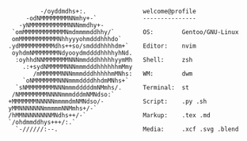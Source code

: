 ```
         -/oyddmdhs+:.                welcome@profile
     -odNMMMMMMMMNNmhy+-`             ---------------
   -yNMMMMMMMMMMMNNNmmdhy+-           
 `omMMMMMMMMMMMMNmdmmmmddhhy/`        OS:        Gentoo/GNU-Linux
 omMMMMMMMMMMMNhhyyyohmdddhhhdo`      
.ydMMMMMMMMMMdhs++so/smdddhhhhdm+`    Editor:    nvim
 oyhdmNMMMMMMMNdyooydmddddhhhhyhNd.   
  :oyhhdNNMMMMMMMNNNmmdddhhhhhyymMh   Shell:     zsh
    .:+sydNMMMMMNNNmmmdddhhhhhhmMmy   
       /mMMMMMMNNNmmmdddhhhhhmMNhs:   WM:        dwm
    `oNMMMMMMMNNNmmmddddhhdmMNhs+`    
  `sNMMMMMMMMNNNmmmdddddmNMmhs/.      Terminal:  st
 /NMMMMMMMMNNNNmmmdddmNMNdso:`        
+MMMMMMMNNNNNmmmmdmNMNdso/-           Script:    .py .sh
yMMNNNNNNNmmmmmNNMmhs+/-`             
/hMMNNNNNNNNMNdhs++/-`                Markup:    .tex .md
`/ohdmmddhys+++/:.`                   
  `-//////:--.                        Media:     .xcf .svg .blend
```

<!--
**c-torre/c-torre** is a ✨ _special_ ✨ repository because its `README.md` (this file) appears on your GitHub profile.

Here are some ideas to get you started:

- 🔭 I’m currently working on ...
- 🌱 I’m currently learning ...
- 👯 I’m looking to collaborate on ...
- 🤔 I’m looking for help with ...
- 💬 Ask me about ...
- 📫 How to reach me: ...
- 😄 Pronouns: ...
- ⚡ Fun fact: ...
-->
